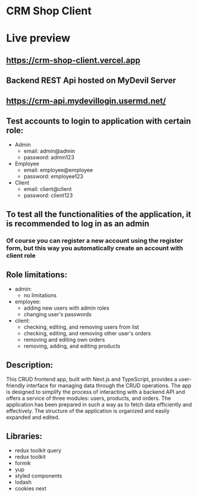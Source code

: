 # CRM Shop Client

# Live preview
## https://crm-shop-client.vercel.app

## Backend REST Api hosted on MyDevil Server 
## https://crm-api.mydevillogin.usermd.net/

## Test accounts to login to application with certain role:
- Admin
  - email: admin@admin
  - password: admin123
- Employee
  - email: employee@employee
  - password: employee123
- Client
  - email: client@client
  - password: client123

## To test all the functionalities of the application, it is recommended to log in as an admin
### Of course you can register a new account using the register form, but this way you automatically create an account with client role

## Role limitations:
- admin:
  - no limitations
- employee:
  - adding new users with admin roles
  - changing user's passwords
- client:
  - checking, editing, and removing users from list
  - checking, editing, and removing other user's orders
  - removing and editing own orders
  - removing, adding, and editing products

## Description:
This CRUD frontend app, built with Next.js and TypeScript, provides a user-friendly interface for managing data through the CRUD operations. The app is designed to simplify the process of interacting with a backend API and offers a service of three modules: users, products, and orders. The application has been prepared in such a way as to fetch data efficiently and effectively. The structure of the application is organized and easily expanded and edited.

## Libraries:
- redux toolkit query
- redux toolkit
- formik
- yup
- styled components
- lodash
- cookies next



